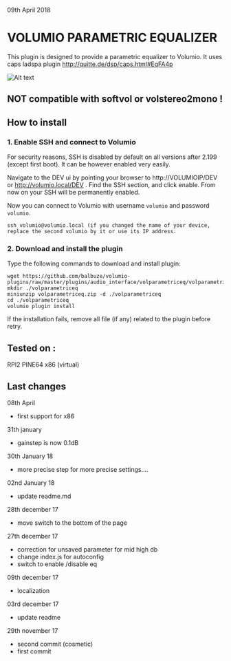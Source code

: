 09th April 2018
#	VOLUMIO PARAMETRIC EQUALIZER

This plugin is designed to provide a parametric equalizer to Volumio.
It uses caps ladspa plugin
http://quitte.de/dsp/caps.html#EqFA4p


![Alt text](volparametriceq.jpg?raw=true "Parametric Equalizer")

## NOT compatible with softvol or volstereo2mono !

## How to install

### 1. Enable SSH and connect to Volumio

For security reasons, SSH is disabled by default on all versions after 2.199 (except first boot). It can be however enabled very easily.

Navigate to the DEV ui by pointing your browser to http://VOLUMIOIP/DEV or http://volumio.local/DEV . Find the SSH section, and click enable. From now on your SSH will be permanently enabled.

Now you can connect to Volumio with username `volumio` and password `volumio`.

```
ssh volumio@volumio.local (if you changed the name of your device, replace the second volumio by it or use its IP address.
```

### 2. Download and install the plugin

Type the following commands to download and install plugin:

```
wget https://github.com/balbuze/volumio-plugins/raw/master/plugins/audio_interface/volparametriceq/volparametriceq.zip
mkdir ./volparametriceq
miniunzip volparametriceq.zip -d ./volparametriceq
cd ./volparametriceq
volumio plugin install
```
If the installation fails, remove all file (if any) related to the plugin before retry.

## Tested on :
RPI2
PINE64
x86 (virtual)


## Last changes

08th April
- first support for x86

31th january
- gainstep is now 0.1dB


30th January 18
- more precise step for more precise settings....

02nd January 18
- update readme.md

28th december 17
- move switch to the bottom of the page

27th december 17

- correction for unsaved parameter for mid high db
- change index.js for autoconfig
- switch to enable /disable eq

09th december 17

- localization

03rd december 17
- update readme

29th november 17
- second commit (cosmetic)
- first commit
